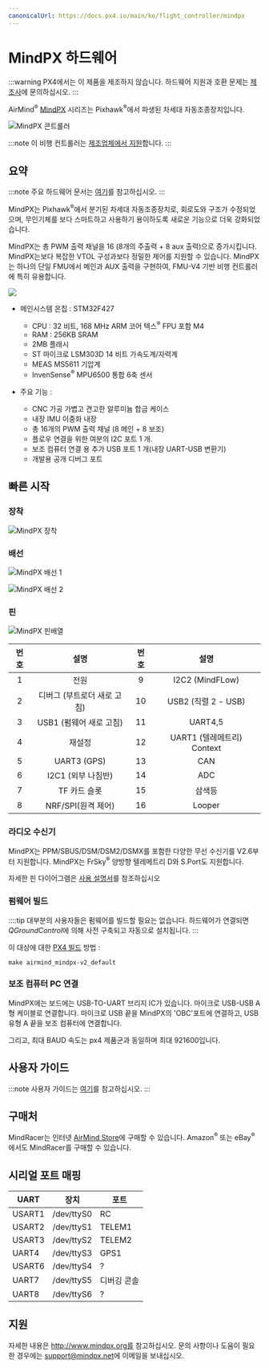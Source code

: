 ```yaml
---
canonicalUrl: https://docs.px4.io/main/ko/flight_controller/mindpx
---
```


# MindPX 하드웨어

:::warning PX4에서는 이 제품을 제조하지 않습니다. 하드웨어 지원과 호환 문제는 [제조사](http://mindpx.net)에 문의하십시오.
:::

AirMind<sup>&reg;</sup> [MindPX](http://mindpx.net) 시리즈는 Pixhawk<sup>&reg;</sup>에서 파생된 차세대 자동조종장치입니다.

![MindPX 콘트롤러
](../../assets/hardware/hardware-mindpx.png)

:::note
이 비행 컨트롤러는 [제조업체에서 지원](../flight_controller/autopilot_manufacturer_supported.md)합니다.
:::

## 요약

:::note
주요 하드웨어 문서는 [여기](http://mindpx.net/assets/accessories/Specification9.18_3_pdf.pdf)를 참고하십시오.
:::

MindPX는 Pixhawk<sup>&reg;</sup>에서 분기된 차세대 자동조종장치로, 회로도와 구조가 수정되었으며, 무인기체를 보다 스마트하고 사용하기 용이하도록 새로운 기능으로 더욱 강화되었습니다.

MindPX는 총 PWM 출력 채널을 16 (8개의 주출력 + 8 aux 출력)으로 증가시킵니다. MindPX는보다 복잡한 VTOL 구성과보다 정밀한 제어를 지원할 수 있습니다. MindPX는 하나의 단일 FMU에서 메인과 AUX 출력을 구현하여,  FMU-V4 기반 비행 컨트롤러에 특히 유용합니다.

![](../../assets/hardware/hardware-mindpx-specs.png)

* 메인시스템 온칩 : STM32F427
  * CPU : 32 비트, 168 MHz ARM 코어 텍스<sup>&reg;</sup> FPU 포함 M4
  * RAM : 256KB SRAM
  * 2MB 플래시
  * ST 마이크로 LSM303D 14 비트 가속도계/자력계
  * MEAS MS5611 기압계
  * InvenSense<sup>&reg;</sup> MPU6500 통합 6축 센서


* 주요 기능 :
  * CNC 가공 가볍고 견고한 알루미늄 합금 케이스
  * 내장 IMU 이중화 내장
  * 총 16개의 PWM 출력 채널 (8 메인 + 8 보조)
  * 플로우 연결을 위한 여분의 I2C 포트 1 개.
  * 보조 컴퓨터 연결 용 추가 USB 포트 1 개(내장 UART-USB 변환기)
  * 개발용 공개 디버그 포트

## 빠른 시작

### 장착

![MindPX 장착](../../assets/hardware/hardware-mindpx-mounting.png)

### 배선

![MindPX 배선 1](../../assets/hardware/hardware-mindpx-wiring1.png)

![MindPX 배선 2](../../assets/hardware/hardware-mindpx-wiring2.png)

### 핀

![MindPX 핀배열
](../../assets/hardware/hardware-mindpx-pin.png)

| 번호 |        설명        | 번호 |                   설명                    |
|:--:|:----------------:|:--:|:---------------------------------------:|
| 1  |        전원        | 9  |             I2C2 (MindFLow)             |
| 2  | 디버그 (부트로더 새로 고침) | 10 |            USB2 (직렬 2 - USB)            |
| 3  | USB1 (펌웨어 새로 고침) | 11 |                 UART4,5                 |
| 4  |       재설정        | 12 | UART1 (텔레메트리) Context | Request Context |
| 5  |   UART3 (GPS)    | 13 |                   CAN                   |
| 6  |  I2C1 (외부 나침반)   | 14 |                   ADC                   |
| 7  |     TF 카드 슬롯     | 15 |                   삼색등                   |
| 8  |  NRF/SPI(원격 제어)  | 16 |                 Looper                  |


### 라디오 수신기

MindPX는 PPM/SBUS/DSM/DSM2/DSMX를 포함한 다양한 무선 수신기를 V2.6부터 지원합니다. MindPX는 FrSky<sup>&reg;</sup> 양방향 텔레메트리 D와 S.Port도 지원합니다.

자세한 핀 다이어그램은 [사용 설명서](http://mindpx.net/assets/accessories/UserGuide9.18_2_pdf.pdf)를 참조하십시오

### 펌웨어 빌드

::::tip 대부분의 사용자들은 펌웨어를 빌드할 필요는 없습니다. 하드웨어가 연결되면 *QGroundControl*에 의해 사전 구축되고 자동으로 설치됩니다.
:::

이 대상에 대한 [PX4 빌드](../dev_setup/building_px4.md) 방법 :
```
make airmind_mindpx-v2_default
```

### 보조 컴퓨터 PC 연결

MindPX에는 보드에는 USB-TO-UART 브리지 IC가 있습니다. 마이크로 USB-USB  A형 케이블로 연결합니다. 마이크로 USB 끝을 MindPX의 'OBC'포트에 연결하고, USB 유형 A 끝을 보조 컴퓨터에 연결합니다.

그리고, 최대 BAUD 속도는 px4 제품군과 동일하며 최대 921600입니다.

## 사용자 가이드

:::note
사용자 가이드는 [여기](http://mindpx.net/assets/accessories/UserGuide9.18_2_pdf.pdf)를 참고하십시오.
:::

## 구매처

MindRacer는 인터넷 [AirMind Store](http://drupal.xitronet.com/?q=catalog)에 구매할 수 있습니다. Amazon<sup>&reg;</sup> 또는 eBay<sup>&reg;</sup>에서도 MindRacer를 구매할 수 있습니다.

## 시리얼 포트 매핑

| UART   | 장치         | 포트     |
| ------ | ---------- | ------ |
| USART1 | /dev/ttyS0 | RC     |
| USART2 | /dev/ttyS1 | TELEM1 |
| USART3 | /dev/ttyS2 | TELEM2 |
| UART4  | /dev/ttyS3 | GPS1   |
| USART6 | /dev/ttyS4 | ?      |
| UART7  | /dev/ttyS5 | 디버깅 콘솔 |
| UART8  | /dev/ttyS6 | ?      |

<!-- Note: Got ports using https://github.com/PX4/PX4-user_guide/pull/672#issuecomment-598198434 -->

## 지원

자세한 내용은 http://www.mindpx.org를 참고하십시오. 문의 사항이나 도움이 필요한 경우에는 [support@mindpx.net](mailto:support@mindpx.net)에 이메일을 보내십시오.
